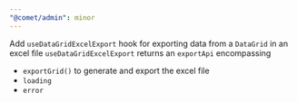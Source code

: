```yaml
---
"@comet/admin": minor
---
```


Add `useDataGridExcelExport` hook for exporting data from a `DataGrid` in an excel file `useDataGridExcelExport` returns an `exportApi` encompassing

-   `exportGrid()` to generate and export the excel file
-   `loading`
-   `error`
